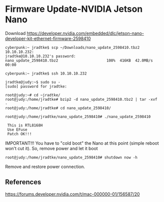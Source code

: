 # Firmware Update-NVIDIA Jetson Nano


Download https://developer.nvidia.com/embedded/dlc/jetson-nano-developer-kit-ethernet-firmware-2598410

```
cyberpunk:~ jradtke$ scp ~/Downloads/nano_update_2598410.tbz2 10.10.10.232:
jradtke@10.10.10.232's password:
nano_update_2598410.tbz2                      100%  416KB  42.0MB/s   00:00
```

```
cyberpunk:~ jradtke$ ssh 10.10.10.232

jradtke@judy:~$ sudo su -
[sudo] password for jradtke:

root@judy:~# cd ~jradtke/
root@judy:/home/jradtke# bzip2 -d nano_update_2598410.tbz2 | tar -xvf -
root@judy:/home/jradtke# cd nano_update_2598410/

root@judy:/home/jradtke/nano_update_2598410# ./nano_update_2598410

 This is RTL8168H
 Use EFuse
 Patch OK!!!
```


IMPORTANT!!!  You have to "cold boot" the Nano at this point (simple reboot won't cut it).  So, remove power and let it boot
```
root@judy:/home/jradtke/nano_update_2598410# shutdown now -h
```
Remove and restore power connection.

## References
https://forums.developer.nvidia.com/t/mac-000000-01/156587/20
